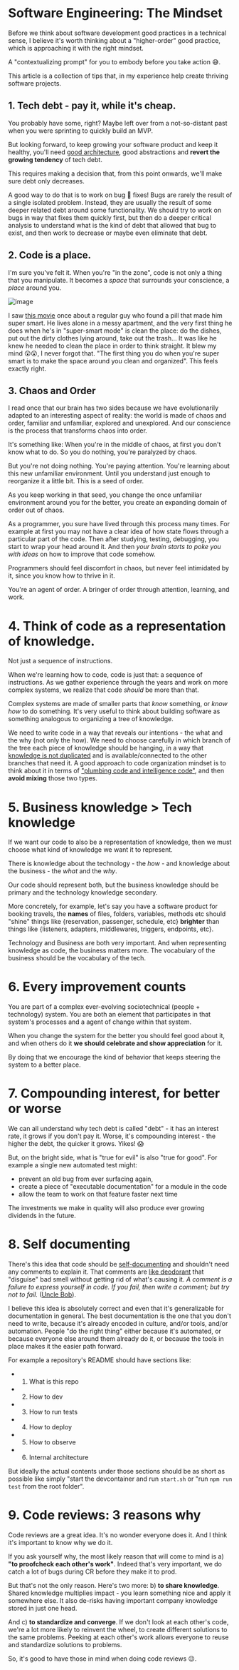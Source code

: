# Software Engineering: The Mindset

Before we think about software development good practices in a technical sense, I believe it's worth thinking about a "higher-order"
good practice, which is approaching it with the right mindset. 

A "contextualizing prompt" for you to embody before you take action 😅.

This article is a collection of tips that, in my experience help create thriving software projects.

## 1. Tech debt - pay it, while it's cheap.

You probably have some, right?
Maybe left over from a not-so-distant past when you were sprinting to quickly build an MVP.

But looking forward, to keep growing your software product and keep it healthy, you'll need [good architecture](/good-architecture/), 
good abstractions and **revert the growing tendency** of tech debt. 

This requires making a decision that, from this point onwards, we'll make sure debt only decreases.

A good way to do that is to work on bug 🐞 fixes! 
Bugs are rarely the result of a single isolated problem. 
Instead, they are usually the result of some deeper related debt around some functionality. 
We should try to work on bugs in way that fixes them quickly first, 
but then do a deeper critical analysis to understand what is the kind of debt that allowed that bug to exist, 
and then work to decrease or maybe even eliminate that debt.

## 2. Code is a place.
I'm sure you've felt it. 
When you're "in the zone", code is not only a thing that you manipulate. 
It becomes a _space_ that surrounds your conscience, a _place_ around you. 

![image](https://github.com/tonylampada/tonylampada.github.io/assets/218821/19d1e66e-acef-4c02-8f66-638a1b543164)


I saw [this movie](https://www.imdb.com/title/tt1219289/) once about a regular guy who found a pill that made him super smart. 
He lives alone in a messy apartment, and the very first thing he does when he's in "super-smart mode" is clean the place: 
do the dishes, put out the dirty clothes lying around, take out the trash… 
It was like he knew he needed to clean the place in order to think straight. It blew my mind 😲😲, I never forgot that. 
"The first thing you do when you're super smart is to make the space around you clean and organized". This feels exactly right.

## 3. Chaos and Order
I read once that our brain has two sides because we have evolutionarily adapted to an interesting aspect of reality: 
the world is made of chaos and order, familiar and unfamiliar, explored and unexplored. 
And our conscience is the process that transforms chaos into order. 

It's something like: When you're in the middle of chaos, at first you don't know what to do. 
So you do nothing, you're paralyzed by chaos. 

But you're not doing nothing. You're paying attention. You're learning about this new unfamiliar environment. 
Until you understand just enough to reorganize it a little bit. This is a seed of order. 

As you keep working in that seed, you change the once unfamiliar environment around you for the better, 
you create an expanding domain of order out of chaos.

As a programmer, you sure have lived through this process many times. 
For example at first you may not have a clear idea of how state flows through a particular part of the code. 
Then after studying, testing, debugging, you start to wrap your head around it. 
And then _your brain starts to poke you with ideas_ on how to improve that code somehow.

Programmers should feel discomfort in chaos, but never feel intimidated by it, since you know how to thrive in it. 

You're an agent of order. A bringer of order through attention, learning, and work.

# 4. Think of code as a representation of knowledge.

Not just a sequence of instructions.

When we're learning how to code, code is just that: a sequence of instructions. 
As we gather experience through the years and work on more complex systems, we realize that code _should_ be more than that. 

Complex systems are made of smaller parts that _know_ something, or _know how_ to do something. It's very useful to think about building software as something analogous to organizing a tree of knowledge. 

We need to write code in a way that reveals our intentions - the what and the why (not only the how). We need to choose carefully in which branch of the tree each piece of knowledge should be hanging, in a way that [knowledge is not duplicated](https://verraes.net/2014/08/dry-is-about-knowledge/) and is available/connected to the other branches that need it. A good approach to code organization mindset is to think about it in terms of ["plumbing code and intelligence code"](/plumbing-and-intelligence), and then **avoid mixing** those two types.

# 5. Business knowledge > Tech knowledge

If we want our code to also be a representation of knowledge, then we must choose what kind of knowledge we want it to represent. 

There is knowledge about the technology - the _how_ - and knowledge about the business - the _what_ and the _why_. 

Our code should represent both, but the business knowledge should be primary and the technology knowledge secondary. 

More concretely, for example, let's say you have a software product for booking travels, the **names** of files, folders, variables, methods etc should "shine" things like {reservation, passenger, schedule, etc} **brighter** than things like {listeners, adapters, middlewares, triggers, endpoints, etc}. 

Technology and Business are both very important. And when representing knowledge as code, the business matters more. The vocabulary of the business should be the vocabulary of the tech.

# 6. Every improvement counts

You are part of a complex ever-evolving sociotechnical (people + technology) system.
You are both an element that participates in that system's processes and a agent of change within that system. 

When you change the system for the better you should feel good about it, and when others do it **we should celebrate and show appreciation** for it. 

By doing that we encourage the kind of behavior that keeps steering the system to a better place.

# 7. Compounding interest, for better or worse

We can all understand why tech debt is called "debt" - it has an interest rate, it grows if you don't pay it. Worse, it's compounding interest - the higher the debt, the quicker it grows. Yikes! 😱

But, on the bright side, what is "true for evil" is also "true for good". For example a single new automated test might:

* prevent an old bug from ever surfacing again, 
* create a piece of "executable documentation" for a module in the code
* allow the team to work on that feature faster next time

The investments we make in quality will also produce ever growing dividends in the future.

# 8. Self documenting

There's this idea that code should be [self-documenting](https://medium.com/codex/towards-self-documenting-code-371364bdccbb) and shouldn't need any comments to explain it. That comments are [like deodorant](https://medium.com/@harshavardhandharmavarapu/code-smell-track-them-efficiently-b20ead6d1363) that "disguise" bad smell without getting rid of what's causing it. _A comment is a failure to express yourself in code. If you fail, then write a comment; but try not to fail._ ([Uncle Bob](https://twitter.com/unclebobmartin/status/870311898545258497)).

I believe this idea is absolutely correct and even that it's generalizable for documentation in general. The best documentation is the one that you don't need to write, because it's already encoded in culture, and/or tools, and/or automation. People "do the right thing" either because it's automated, or because everyone else around them already do it, or because the tools in place makes it the easier path forward.

For example a repository's README should have sections like:

* 1. What is this repo
* 2. How to dev
* 3. How to run tests
* 4. How to deploy
* 5. How to observe
* 6. Internal architecture

But ideally the actual contents under those sections should be as short as possible like simply "start the devcontainer and run `start.sh` or "run `npm run test` from the root folder".

# 9. Code reviews: 3 reasons why

Code reviews are a great idea. It's no wonder everyone does it. And I think it's important to know why we do it. 

If you ask yourself why, the most likely reason that will come to mind is a) **"to proofcheck each other's work"**. Indeed that's very important, we do catch a lot of bugs during CR before they make it to prod.

But that's not the only reason. Here's two more: b) **to share knowledge**. Shared knowledge multiplies impact - you learn something nice and apply it somewhere else. It also de-risks having important company knowledge stored in just one head.

And c) **to standardize and converge**. If we don't look at each other's code, we're a lot more likely to reinvent the wheel, to create different solutions to the same problems. Peeking at each other's work allows everyone to reuse and standardize solutions to problems.

So, it's good to have those in mind when doing code reviews 😉.
